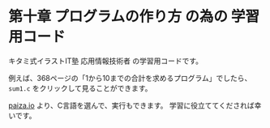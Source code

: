 # 第十章 プログラムの作り方 の為の 学習用コード

キタミ式イラストIT塾 応用情報技術者 の学習用コードです。

例えば、368ページの「1から10までの合計を求めるプログラム」でしたら、 `sum1.c` をクリックして見ることができます。

[paiza.io](https://paiza.io/ja/projects/new) より、C言語を選んで、実行もできます。
学習に役立ててくだされば幸いです。
